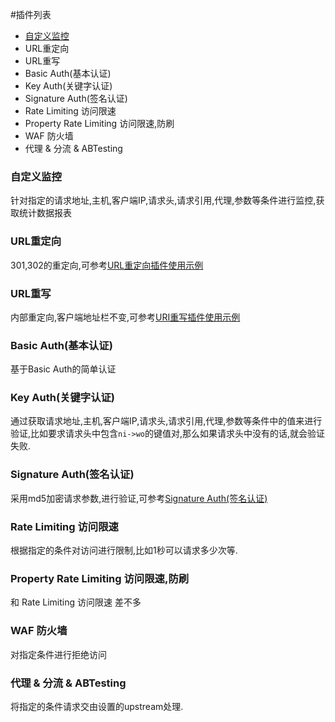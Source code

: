 #插件列表
* [自定义监控](#自定义监控)
* URL重定向
* URL重写
* Basic Auth(基本认证)
* Key Auth(关键字认证)
* Signature Auth(签名认证)
* Rate Limiting 访问限速
* Property Rate Limiting 访问限速,防刷
* WAF 防火墙
* 代理 & 分流 & ABTesting

### 自定义监控
针对指定的请求地址,主机,客户端IP,请求头,请求引用,代理,参数等条件进行监控,获取统计数据报表
### URL重定向
301,302的重定向,可参考[URL重定向插件使用示例](http://orange.sumory.com/docs/usages/redirect/)
### URL重写
内部重定向,客户端地址栏不变,可参考[URI重写插件使用示例](http://orange.sumory.com/docs/usages/rewrite/)
### Basic Auth(基本认证)
基于Basic Auth的简单认证
### Key Auth(关键字认证)
通过获取请求地址,主机,客户端IP,请求头,请求引用,代理,参数等条件中的值来进行验证,比如要求请求头中包含`ni->wo`的键值对,那么如果请求头中没有的话,就会验证失败.
### Signature Auth(签名认证)
采用md5加密请求参数,进行验证,可参考[Signature Auth(签名认证)](https://github.com/sumory/orange/issues/72)
### Rate Limiting 访问限速
根据指定的条件对访问进行限制,比如1秒可以请求多少次等.
### Property Rate Limiting 访问限速,防刷
和 Rate Limiting 访问限速 差不多
### WAF 防火墙
对指定条件进行拒绝访问
### 代理 & 分流 & ABTesting
将指定的条件请求交由设置的upstream处理.